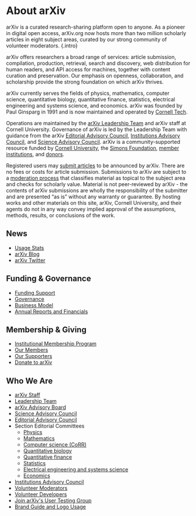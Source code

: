 # About arXiv

arXiv is a curated research-sharing platform open to anyone. As a pioneer in digital open access, arXiv.org now hosts more than two million scholarly articles in eight subject areas, curated by our strong community of volunteer moderators.
{.intro}

arXiv offers researchers a broad range of services: article submission, compilation, production, retrieval, search and discovery, web distribution for human readers, and API access for machines, together with content curation and preservation. Our emphasis on openness, collaboration, and scholarship provide the strong foundation on which arXiv thrives.

arXiv currently serves the fields of physics, mathematics, computer science, quantitative biology, quantitative finance, statistics, electrical engineering and systems science, and economics. arXiv was founded by Paul Ginsparg in 1991 and is now maintained and operated by [Cornell Tech](https://www.tech.cornell.edu/).

Operations are maintained by the [arXiv Leadership Team](people/leadership_team.md) and arXiv staff at Cornell University. Governance of arXiv is led by the Leadership Team with guidance from the arXiv [Editorial Advisory Council](people/editorial_advisory_council.md), [Institutions Advisory Council](people/institutions_advisory_council.md), and [Science Advisory Council](people/science_advisory_council.md). arXiv is a community-supported resource funded by [Cornell University](https://www.cornell.edu/), the [Simons Foundation](https://www.simonsfoundation.org), [member institutions](ourmembers.md), and [donors](give.md).

Registered users may [submit articles](../help/submit/index.md) to be announced by arXiv. There are no fees or costs for article submission. Submissions to arXiv are subject to a [moderation process](../help/moderation/index.md) that classifies material as topical to the subject area and checks for scholarly value. Material is not peer-reviewed by arXiv - the contents of arXiv submissions are wholly the responsibility of the submitter and are presented “as is” without any warranty or guarantee. By hosting works and other materials on this site, arXiv, Cornell University, and their agents do not in any way convey implied approval of the assumptions, methods, results, or conclusions of the work.

## News

- [Usage Stats](https://arxiv.org/stats/main)
- [arXiv Blog](https://blogs.cornell.edu/arxiv)
- [arXiv Twitter](https://twitter.com/arxiv)

## Funding & Governance

- [Funding Support](funding.md)
- [Governance](governance.md)
- [Business Model](reports-financials.md)
- [Annual Reports and Financials](reports/index.md)

## Membership & Giving

- [Institutional Membership Program](membership.md)
- [Our Members](ourmembers.md)
- [Our Supporters](supporters.md)
- [Donate to arXiv](donate.md)

## Who We Are

- [arXiv Staff](people/staff.md)
- [Leadership Team](people/leadership_team.md)
- [arXiv Advisory Board](arxiv_advisory_board.md)
- [Science Advisory Council](people/science_advisory_council.md)
- [Editorial Advisory Council](people/editorial_advisory_council.md)
- Section Editorial Committees
	- [Physics](../help/physics/index.md#AdvisoryCommittee)
	- [Mathematics](../help/math/index.md#AdvisoryCommittee)
	- [Computer science (CoRR)](../help/cs/index.md)
	- [Quantitative biology](../help/q-bio/index.md#AdvisoryCommittee)
	- [Quantitative finance](../help/q-fin/index.md#AdvisoryCommittee)
	- [Statistics](../help/statistics/index.md#AdvisoryCommittee)
	- [Electrical engineering and systems science](../help/eess/index.md#AdvisoryCommittee)
	- [Economics](../help/econ/index.md#AdvisoryCommittee)
- [Institutions Advisory Council](people/institutions_advisory_council.md)
- [Volunteer Moderators](https://arxiv.org/moderators)
- [Volunteer Developers](people/developers.md)
- [Join arXiv's User Testing Group](user-testing.md)
- [Brand Guide and Logo Usage](../brand/index.md)

